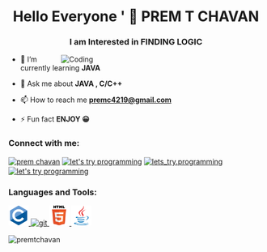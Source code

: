 <h1 align="center">Hello Everyone ' 🤘 PREM T CHAVAN</h1>
<h3 align="center">I am Interested in FINDING LOGIC</h3>
<img align="right" alt="Coding" width="400" src="https://drive.google.com/file/d/1UGEIfloke_HW6TEA9u7lYBGYCkyISn0V/view?usp=drive_link">

- 🌱 I’m currently learning **JAVA**

- 💬 Ask me about **JAVA , C/C++**

- 📫 How to reach me **premc4219@gmail.com**

- ⚡ Fun fact **ENJOY 😀**

<h3 align="left">Connect with me:</h3>
<p align="left">
<a href="https://linkedin.com/in/prem chavan" target="blank"><img align="center" src="https://raw.githubusercontent.com/rahuldkjain/github-profile-readme-generator/master/src/images/icons/Social/linked-in-alt.svg" alt="prem chavan" height="30" width="40" /></a>
<a href="https://fb.com/let's try programming" target="blank"><img align="center" src="https://raw.githubusercontent.com/rahuldkjain/github-profile-readme-generator/master/src/images/icons/Social/facebook.svg" alt="let's try programming" height="30" width="40" /></a>
<a href="https://instagram.com/lets_try.programming" target="blank"><img align="center" src="https://raw.githubusercontent.com/rahuldkjain/github-profile-readme-generator/master/src/images/icons/Social/instagram.svg" alt="lets_try.programming" height="30" width="40" /></a>
<a href="https://www.youtube.com/c/let's try programming" target="blank"><img align="center" src="https://raw.githubusercontent.com/rahuldkjain/github-profile-readme-generator/master/src/images/icons/Social/youtube.svg" alt="let's try programming" height="30" width="40" /></a>
</p>

<h3 align="left">Languages and Tools:</h3>
<p align="left"> <a href="https://www.cprogramming.com/" target="_blank" rel="noreferrer"> <img src="https://raw.githubusercontent.com/devicons/devicon/master/icons/c/c-original.svg" alt="c" width="40" height="40"/> </a> <a href="https://git-scm.com/" target="_blank" rel="noreferrer"> <img src="https://www.vectorlogo.zone/logos/git-scm/git-scm-icon.svg" alt="git" width="40" height="40"/> </a> <a href="https://www.w3.org/html/" target="_blank" rel="noreferrer"> <img src="https://raw.githubusercontent.com/devicons/devicon/master/icons/html5/html5-original-wordmark.svg" alt="html5" width="40" height="40"/> </a> <a href="https://www.java.com" target="_blank" rel="noreferrer"> <img src="https://raw.githubusercontent.com/devicons/devicon/master/icons/java/java-original.svg" alt="java" width="40" height="40"/> </a> </p>

<p><img align="center" src="https://github-readme-stats.vercel.app/api/top-langs?username=premtchavan&show_icons=true&locale=en&layout=compact" alt="premtchavan" /></p>
